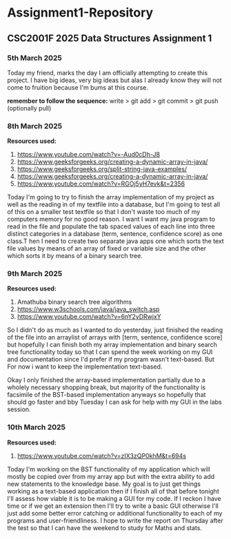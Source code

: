 # Assignment1-Repository

## CSC2001F 2025 Data Structures Assignment 1

### 5th March 2025

Today my friend, marks the day I am officially attempting to create this project. I have big ideas, very big ideas but alas I already know they will not come to fruition because I'm bums at this course.

**remember  to follow the sequence:** write > git add > git commit > git push (optionally pull)

### 8th March 2025

**Resources used:** 
1) https://www.youtube.com/watch?v=-Aud0cDh-J8
2) https://www.geeksforgeeks.org/creating-a-dynamic-array-in-java/
3) https://www.geeksforgeeks.org/split-string-java-examples/
4) https://www.geeksforgeeks.org/creating-a-dynamic-array-in-java/
5) https://www.youtube.com/watch?v=RGOj5yH7evk&t=2356

Today I'm going to try to finish the array implementation of my project as well as the reading in of my textfile into a database, but I'm going to test all of this on a smaller test textfile so that I don't waste too much of my computers memory for no good reason. I want  I want my java program to read in the file and populate the tab spaced values of each line into three distinct categories in a database (term, sentence, confidence score) as one class.T hen I need to create two separate java apps one which sorts the text file values by means of an array of fixed or variable size and the other which sorts it by means of a binary search tree.

### 9th March 2025

**Resources used:** 
1) Amathuba binary search tree algorithms
2) https://www.w3schools.com/java/java_switch.asp
3) https://www.youtube.com/watch?v=6nY2yDRwjxY



So I didn't do as much as I wanted to do yesterday, just finished the reading of the file into an arraylist of arrays with [term, sentence, confidence score] but hopefully I can finish both my array implementation and binary search tree functionality today so that I can spend the week working on my GUI and documentation since I'd prefer if my program wasn't text-based. But For now i want to keep the implementation text-based. 

Okay I only finished the array-based implementation partially due to a wholely necessary shopping break, but majority of the functionality is facsimile of the BST-based implementation anyways so hopefully that should go faster and bby Tuesday I can ask for help with my GUI in the labs session.

### 10th March 2025

**Resources used:** 
1) https://www.youtube.com/watch?v=zIX3zQP0khM&t=694s


Today I'm working on the BST functionality of my application which will mostly be copied over from my array app but with the extra ability to add new statements to the knowledge base. My goal is to just get things working as a text-based application then if I finish all of that before tonight I'll assess how viable it is to be making a GUI for my code. If I reckon I have time or if we get an extension then I'll try to write a basic GUI otherwise I'll just add some better error catching or additional functionality to each of my programs and user-friendliness. I hope to write the report on Thursday after the test so that I can have the weekend to study for Maths and stats.

